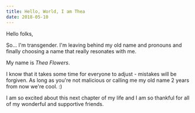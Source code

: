 ```yaml
---
title: Hello, World, I am Thea
date: 2018-05-10
---
```


Hello folks,

So... I'm transgender. I'm leaving behind my old name and pronouns and finally choosing a name that really resonates with me.

My name is *Thea Flowers*.

I know that it takes some time for everyone to adjust - mistakes will be forgiven. As long as you're not malicious or calling me my old name 2 years from now we're cool. :)

I am so excited about this next chapter of my life and I am so thankful for all of my wonderful and supportive friends.
